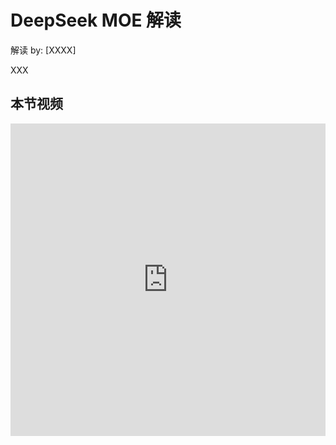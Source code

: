<!--Copyright © ZOMI 适用于[License](https://github.com/chenzomi12/AIInfra)版权许可-->

# DeepSeek MOE 解读

解读 by: [XXXX]

XXX

## 本节视频

<html>
<iframe src="https://player.bilibili.com/player.html?isOutside=true&aid=114105184753693&bvid=BV1tE9HYUEdz&cid=28692447844&p=1&as_wide=1&high_quality=1&danmaku=0&t=30&autoplay=0" width="100%" height="500" scrolling="no" border="0" frameborder="no" framespacing="0" allowfullscreen="true"> </iframe>
</html>
